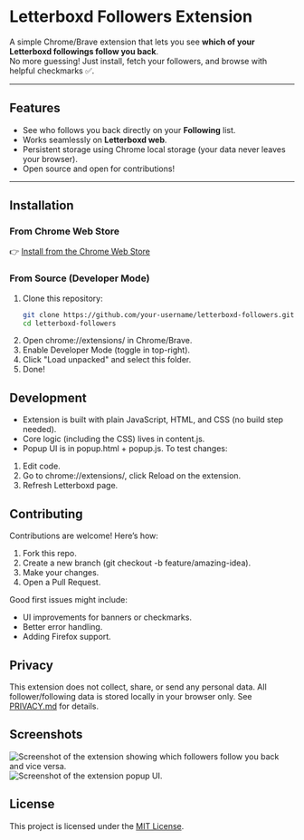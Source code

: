 # Letterboxd Followers Extension  

A simple Chrome/Brave extension that lets you see **which of your Letterboxd followings follow you back**.  
No more guessing! Just install, fetch your followers, and browse with helpful checkmarks ✅.  

---

## Features
- See who follows you back directly on your **Following** list.  
- Works seamlessly on **Letterboxd web**.  
- Persistent storage using Chrome local storage (your data never leaves your browser).  
- Open source and open for contributions!  

---

## Installation

### From Chrome Web Store  
👉 [Install from the Chrome Web Store]([https://chrome.google.com/webstore/detail/your-extension-id](https://chromewebstore.google.com/detail/letterboxd-follower-check/mgjfheebhkfijlgoeofalcbmhcehkhbj))  

### From Source (Developer Mode)  
1. Clone this repository:  
   ```bash
   git clone https://github.com/your-username/letterboxd-followers.git
   cd letterboxd-followers
2. Open chrome://extensions/ in Chrome/Brave.
3. Enable Developer Mode (toggle in top-right).
4. Click "Load unpacked" and select this folder.
5. Done!

## Development
- Extension is built with plain JavaScript, HTML, and CSS (no build step needed).
- Core logic (including the CSS) lives in content.js.
- Popup UI is in popup.html + popup.js.
To test changes:
1. Edit code.
2. Go to chrome://extensions/, click Reload on the extension.
3. Refresh Letterboxd page.

## Contributing

Contributions are welcome! Here’s how:

1. Fork this repo.
2. Create a new branch (git checkout -b feature/amazing-idea).
3. Make your changes.
4. Open a Pull Request.

Good first issues might include:
- UI improvements for banners or checkmarks.
- Better error handling.
- Adding Firefox support.

## Privacy

This extension does not collect, share, or send any personal data.
All follower/following data is stored locally in your browser only.
See [PRIVACY.md](https://github.com/aether1n/letterboxd-follower-checker/blob/main/PRIVACY.md) for details.

## Screenshots
![Screenshot of the extension showing which followers follow you back and vice versa.](https://github.com/user-attachments/assets/11dbb26d-aef5-4272-bed7-face44edf38c)
![Screenshot of the extension popup UI.](https://github.com/user-attachments/assets/8b6910dd-f794-4dea-9dff-2221d3d216c7)

## License
This project is licensed under the [MIT License](https://opensource.org/license/MIT).
